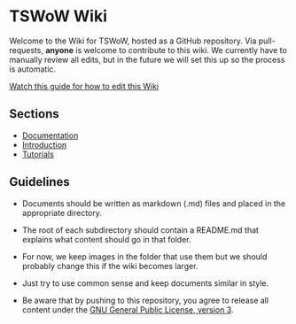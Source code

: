 # TSWoW Wiki

Welcome to the Wiki for TSWoW, hosted as a GitHub repository. Via pull-requests, **anyone** is welcome to contribute to this wiki. We currently have to manually review all edits, but in the future we will set this up so the process is automatic.

[Watch this guide for how to edit this Wiki]()

## Sections

- [Documentation](Documentation/README)
- [Introduction](Introduction/README)
- [Tutorials](Tutorials/README)


## Guidelines

- Documents should be written as markdown (.md) files and placed in the appropriate directory.

- The root of each subdirectory should contain a README.md that explains what content should go in that folder.

- For now, we keep images in the folder that use them but we should probably change this if the wiki becomes larger.

- Just try to use common sense and keep documents similar in style.

- Be aware that by pushing to this repository, you agree to release  all content under the [GNU General Public License, version 3](LICENSE).
